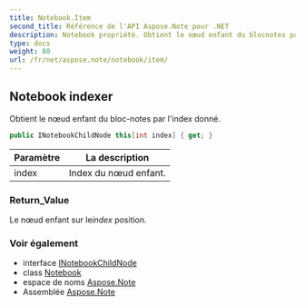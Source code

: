 ```yaml
---
title: Notebook.Item
second_title: Référence de l'API Aspose.Note pour .NET
description: Notebook propriété. Obtient le nœud enfant du blocnotes par lindex donné.
type: docs
weight: 80
url: /fr/net/aspose.note/notebook/item/
---
```

## Notebook indexer

Obtient le nœud enfant du bloc-notes par l'index donné.

```csharp
public INotebookChildNode this[int index] { get; }
```

| Paramètre | La description |
| --- | --- |
| index | Index du nœud enfant. |

### Return_Value

Le nœud enfant sur le*index* position.

### Voir également

* interface [INotebookChildNode](../../inotebookchildnode/)
* class [Notebook](../)
* espace de noms [Aspose.Note](../../notebook/)
* Assemblée [Aspose.Note](../../../)


